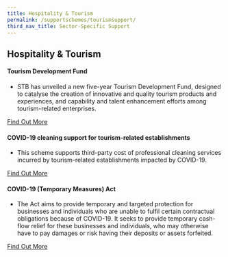 ```yaml
---
title: Hospitality & Tourism
permalink: /supportschemes/tourismsupport/
third_nav_title: Sector-Specific Support
---
```


## Hospitality & Tourism

#### Tourism Development Fund

* STB has unveiled a new five-year Tourism Development Fund, designed to catalyse the creation of innovative and quality tourism products and experiences, and capability and talent enhancement efforts among tourism-related enterprises.

<a href="https://go.gov.sg/tourism2" target="_blank">Find Out More</a>

#### COVID-19 cleaning support for tourism-related establishments

* This scheme supports third-party cost of professional cleaning services incurred by tourism-related establishments impacted by COVID-19.

<a href="https://go.gov.sg/tourism5" target="_blank">Find Out More</a>

#### COVID-19 (Temporary Measures) Act

* The Act aims to provide temporary and targeted protection for businesses and individuals who are unable to fulfil certain contractual obligations because of COVID-19. It seeks to provide temporary cash-flow relief for these businesses and individuals, who may otherwise have to pay damages or risk having their deposits or assets forfeited.

<a href="https://go.gov.sg/tourism3" target="_blank">Find Out More</a>

